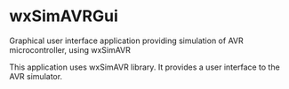 wxSimAVRGui
===========

Graphical user interface application providing simulation of AVR microcontroller, using wxSimAVR

This application uses wxSimAVR library. It provides a user interface to the AVR simulator.
